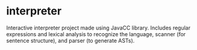 # interpreter
Interactive interpreter project made using JavaCC library. Includes regular expressions and lexical analysis to recognize the language, scanner (for sentence structure), and parser (to generate ASTs).
